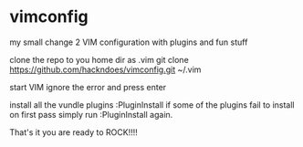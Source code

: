 # vimconfig
my small change 2
VIM configuration with plugins and fun stuff

clone the repo to you home dir as .vim
git clone https://github.com/hackndoes/vimconfig.git ~/.vim

start VIM
ignore the error and press enter 

install all the vundle plugins
:PluginInstall
if some of the plugins fail to install on first pass simply run :PluginInstall again.

That's it you are ready to ROCK!!!!
